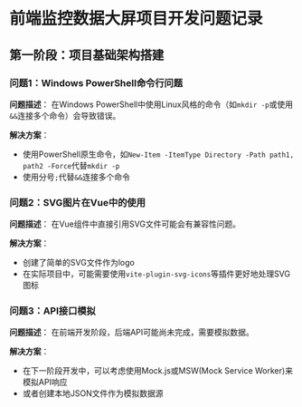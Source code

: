 # 前端监控数据大屏项目开发问题记录

## 第一阶段：项目基础架构搭建

### 问题1：Windows PowerShell命令行问题

**问题描述**：
在Windows PowerShell中使用Linux风格的命令（如`mkdir -p`或使用`&&`连接多个命令）会导致错误。

**解决方案**：
- 使用PowerShell原生命令，如`New-Item -ItemType Directory -Path path1, path2 -Force`代替`mkdir -p`
- 使用分号`;`代替`&&`连接多个命令

### 问题2：SVG图片在Vue中的使用

**问题描述**：
在Vue组件中直接引用SVG文件可能会有兼容性问题。

**解决方案**：
- 创建了简单的SVG文件作为logo
- 在实际项目中，可能需要使用`vite-plugin-svg-icons`等插件更好地处理SVG图标

### 问题3：API接口模拟

**问题描述**：
在前端开发阶段，后端API可能尚未完成，需要模拟数据。

**解决方案**：
- 在下一阶段开发中，可以考虑使用Mock.js或MSW(Mock Service Worker)来模拟API响应
- 或者创建本地JSON文件作为模拟数据源
